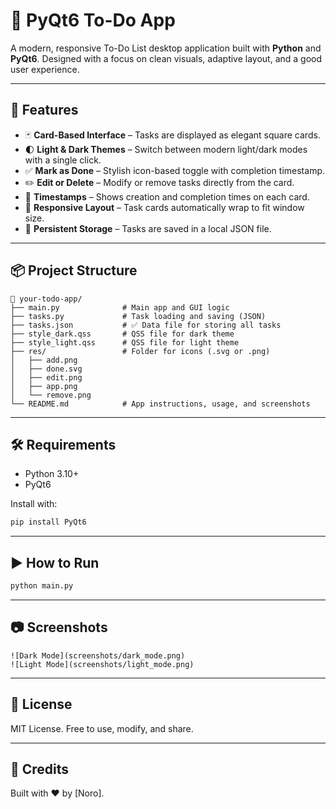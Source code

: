 # 📝 PyQt6 To-Do App

A modern, responsive To-Do List desktop application built with **Python** and **PyQt6**. Designed with a focus on clean visuals, adaptive layout, and a good user experience.

---

## 🌟 Features

- 🃏 **Card-Based Interface** – Tasks are displayed as elegant square cards.
- 🌓 **Light & Dark Themes** – Switch between modern light/dark modes with a single click.
- ✅ **Mark as Done** – Stylish icon-based toggle with completion timestamp.
- ✏️ **Edit or Delete** – Modify or remove tasks directly from the card.
- 📅 **Timestamps** – Shows creation and completion times on each card.
- 🧩 **Responsive Layout** – Task cards automatically wrap to fit window size.
- 💾 **Persistent Storage** – Tasks are saved in a local JSON file.

---

## 📦 Project Structure

```
📁 your-todo-app/
├── main.py              # Main app and GUI logic
├── tasks.py             # Task loading and saving (JSON)
├── tasks.json           # ✅ Data file for storing all tasks
├── style_dark.qss       # QSS file for dark theme
├── style_light.qss      # QSS file for light theme
├── res/                 # Folder for icons (.svg or .png)
│   ├── add.png
│   ├── done.svg
│   ├── edit.png
│   ├── app.png
│   └── remove.png
└── README.md            # App instructions, usage, and screenshots
```

---

## 🛠 Requirements

- Python 3.10+
- PyQt6

Install with:

```bash
pip install PyQt6
```

---

## ▶️ How to Run

```bash
python main.py
```

---

## 📷 Screenshots

```
![Dark Mode](screenshots/dark_mode.png)
![Light Mode](screenshots/light_mode.png)
```

---

## 📄 License

MIT License. Free to use, modify, and share.

---

## 🙌 Credits

Built with ❤️ by [Noro].
